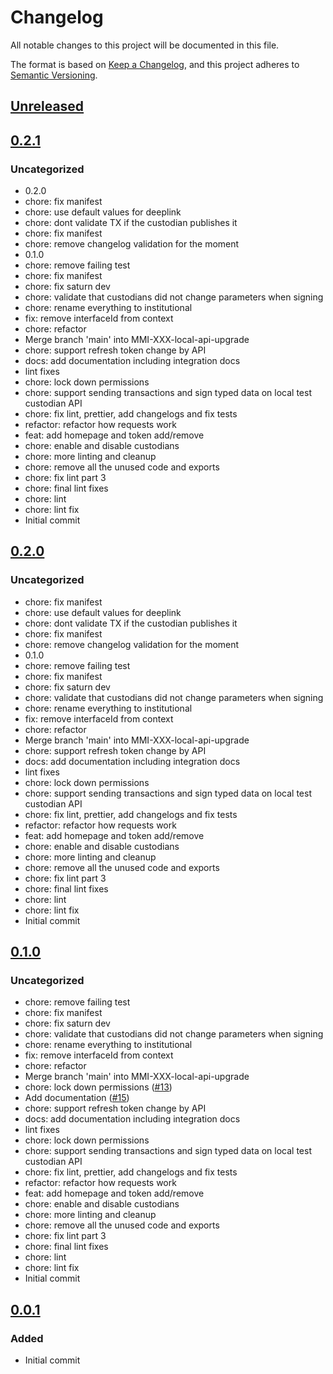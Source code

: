 # Changelog
All notable changes to this project will be documented in this file.

The format is based on [Keep a Changelog](https://keepachangelog.com/en/1.0.0/),
and this project adheres to [Semantic Versioning](https://semver.org/spec/v2.0.0.html).

## [Unreleased]

## [0.2.1]
### Uncategorized
- 0.2.0
- chore: fix manifest
- chore: use default values for deeplink
- chore: dont validate TX if the custodian publishes it
- chore: fix manifest
- chore: remove changelog validation for the moment
- 0.1.0
- chore: remove failing test
- chore: fix manifest
- chore: fix saturn dev
- chore: validate that custodians did not change parameters when signing
- chore: rename everything to institutional
- fix: remove interfaceId from context
- chore: refactor
- Merge branch 'main' into MMI-XXX-local-api-upgrade
- chore: support refresh token change by API
- docs: add documentation including integration docs
- lint fixes
- chore: lock down permissions
- chore: support sending transactions and sign typed data on local test custodian API
- chore: fix lint, prettier, add changelogs and fix tests
- refactor: refactor how requests work
- feat: add homepage and token add/remove
- chore: enable and disable custodians
- chore: more linting and cleanup
- chore: remove all the unused code and exports
- chore: fix lint part 3
- chore: final lint fixes
- chore: lint
- chore: lint fix
- Initial commit

## [0.2.0]
### Uncategorized
- chore: fix manifest
- chore: use default values for deeplink
- chore: dont validate TX if the custodian publishes it
- chore: fix manifest
- chore: remove changelog validation for the moment
- 0.1.0
- chore: remove failing test
- chore: fix manifest
- chore: fix saturn dev
- chore: validate that custodians did not change parameters when signing
- chore: rename everything to institutional
- fix: remove interfaceId from context
- chore: refactor
- Merge branch 'main' into MMI-XXX-local-api-upgrade
- chore: support refresh token change by API
- docs: add documentation including integration docs
- lint fixes
- chore: lock down permissions
- chore: support sending transactions and sign typed data on local test custodian API
- chore: fix lint, prettier, add changelogs and fix tests
- refactor: refactor how requests work
- feat: add homepage and token add/remove
- chore: enable and disable custodians
- chore: more linting and cleanup
- chore: remove all the unused code and exports
- chore: fix lint part 3
- chore: final lint fixes
- chore: lint
- chore: lint fix
- Initial commit

## [0.1.0]
### Uncategorized
- chore: remove failing test
- chore: fix manifest
- chore: fix saturn dev
- chore: validate that custodians did not change parameters when signing
- chore: rename everything to institutional
- fix: remove interfaceId from context
- chore: refactor
- Merge branch 'main' into MMI-XXX-local-api-upgrade
- chore: lock down permissions ([#13](https://github.com/MetaMask/snap-institutional-wallet/pull/13))
- Add documentation ([#15](https://github.com/MetaMask/snap-institutional-wallet/pull/15))
- chore: support refresh token change by API
- docs: add documentation including integration docs
- lint fixes
- chore: lock down permissions
- chore: support sending transactions and sign typed data on local test custodian API
- chore: fix lint, prettier, add changelogs and fix tests
- refactor: refactor how requests work
- feat: add homepage and token add/remove
- chore: enable and disable custodians
- chore: more linting and cleanup
- chore: remove all the unused code and exports
- chore: fix lint part 3
- chore: final lint fixes
- chore: lint
- chore: lint fix
- Initial commit

## [0.0.1]
### Added
- Initial commit

[Unreleased]: https://github.com/MetaMask/snap-institutional-wallet/compare/v0.2.1...HEAD
[0.2.1]: https://github.com/MetaMask/snap-institutional-wallet/compare/v0.2.0...v0.2.1
[0.2.0]: https://github.com/MetaMask/snap-institutional-wallet/compare/v0.1.0...v0.2.0
[0.1.0]: https://github.com/MetaMask/snap-institutional-wallet/compare/v0.0.1...v0.1.0
[0.0.1]: https://github.com/MetaMask/snap-institutional-wallet/releases/tag/v0.0.1
